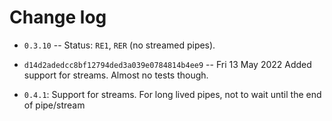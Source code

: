 
# Change log

* `0.3.10` -- Status: `RE1`, `RER` (no streamed pipes).

* `d14d2adedcc8bf12794ded3a039e0784814b4ee9` -- Fri 13 May 2022
Added support for streams. Almost no tests though.

* `0.4.1`: Support for streams. For long lived pipes, not to wait until the end of pipe/stream

